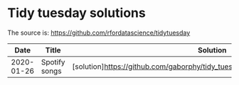 # Tidy tuesday solutions

The source is:  <https://github.com/rfordatascience/tidytuesday>



|Date|Title|Solution|
|-|-|-|
|2020-01-26|Spotify songs|[solution]<https://github.com/gaborphy/tidy_tuesdays/blob/master/tt20200121.Rmd>|
